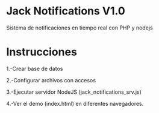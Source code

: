 Jack Notifications V1.0
==================

Sistema de notificaciones en tiempo real con PHP y nodejs

Instrucciones
==================
1.-Crear base de datos

2.-Configurar archivos con accesos

3.-Ejecutar servidor NodeJS (jack_notifications_srv.js)

4.-Ver el demo (index.html) en diferentes navegadores.
